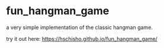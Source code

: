 # fun_hangman_game
a very simple implementation of the classic hangman game.

try it out here: https://hschisho.github.io/fun_hangman_game/
